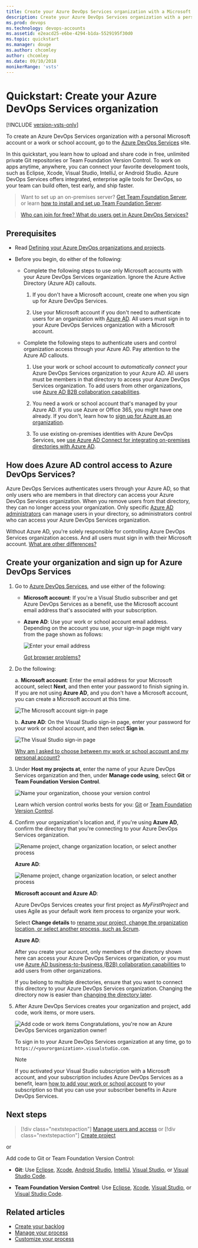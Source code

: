 ```yaml
---
title: Create your Azure DevOps Services organization with a Microsoft account or a work account
description: Create your Azure DevOps Services organization with a personal Microsoft account or a work or school account
ms.prod: devops
ms.technology: devops-accounts
ms.assetid: e2eacd25-e6be-4294-b1da-5529195f30d0
ms.topic: quickstart
ms.manager: douge
ms.author: chcomley
author: chcomley
ms.date: 09/10/2018
monikerRange: 'vsts'
---
```


# Quickstart: Create your Azure DevOps Services organization

[!INCLUDE [version-vsts-only](../../_shared/version-vsts-only.md)]

To create an Azure DevOps Services organization with a personal Microsoft account or a work or school account, go to the [Azure DevOps Services](https://visualstudio.microsoft.com/products/visual-studio-team-services-vs) site.

In this quickstart, you learn how to upload and share code in free, unlimited private Git repositories or Team Foundation Version Control. To work on apps anytime, anywhere, you can connect your favorite development tools, such as Eclipse, Xcode, Visual Studio, IntelliJ, or Android Studio. Azure DevOps Services offers integrated, enterprise agile tools for DevOps, so your team can build often, test early, and ship faster.

> Want to set up an on-premises server? [Get Team Foundation Server](https://visualstudio.microsoft.com/products/tfs-overview-vs), or learn [how to install and set up Team Foundation Server](/tfs/server/install/get-started). 

> [Who can join for free?  What do users get in Azure DevOps Services?](faq-create-organization.md#free-users)

<a name="how-sign-up"></a>

## Prerequisites

* Read [Defining your Azure DevOps organizations and projects](../../user-guide/define-organizations-and-projects.md).
*  Before you begin, do either of the following:

   * Complete the following steps to use only Microsoft accounts with your Azure DevOps Services organization. Ignore the Azure Active Directory (Azure AD) callouts.

      1. If you don't have a Microsoft account, create one when you sign up for Azure DevOps Services.

      2. Use your Microsoft account if you don't need to authenticate users for an organization with [Azure AD](https://azure.microsoft.com/documentation/articles/active-directory-whatis/). All users must sign in to your Azure DevOps Services organization with a Microsoft account.

   * Complete the following steps to authenticate users and control organization access through your Azure AD. Pay attention to the Azure AD callouts.

	  1. Use your work or school account to *automatically connect* your Azure DevOps Services organization to your Azure AD. All users must be members in that directory to access your Azure DevOps Services organization. To add users from other organizations, use [Azure AD B2B collaboration capabilities](/azure/active-directory/active-directory-b2b-what-is-azure-ad-b2b).

	  2. You need a work or school account that's managed by your Azure AD. If you use Azure or Office 365, you might have one already. If you don't, learn how to [sign up for Azure as an organization](https://azure.microsoft.com/documentation/articles/sign-up-organization/).

	  3. To use existing on-premises identities with Azure DevOps Services, see [use Azure AD Connect for integrating on-premises directories with Azure AD](https://azure.microsoft.com/documentation/articles/active-directory-aadconnect/).


## How does Azure AD control access to Azure DevOps Services?

Azure DevOps Services authenticates users through your Azure AD, so that only users who are members in that directory can access your Azure DevOps Services organization. When you remove users from that directory, they can no longer access your organization. Only specific [Azure AD administrators](https://azure.microsoft.com/documentation/articles/active-directory-assign-admin-roles/) can manage users in your directory, so administrators control who can access your Azure DevOps Services organization.

Without Azure AD, you're solely responsible for controlling Azure DevOps Services organization access. And all users must sign in with their Microsoft account. 
[What are other differences?](faq-create-organization.md#SignInOrganizationDifferences)

<a name="SignIn"></a>

## Create your organization and sign up for Azure DevOps Services

1. Go to [Azure DevOps Services](https://go.microsoft.com/fwlink/?LinkId=307137), and use either of the following:

	* **Microsoft account**: If you're a Visual Studio subscriber and get Azure DevOps Services as a benefit, use the Microsoft account email address that's associated with your subscription. 

	* **Azure AD**: Use your work or school account email address. Depending on the account you use, your sign-in page might vary from the page shown as follows:

	  ![Enter your email address](_img/_shared/sign-in.png)

	  [Got browser problems?](faq-create-organization.md#browser-problems)

2. Do the following:

    a. **Microsoft account**: Enter the email address for your Microsoft account, select **Next**, and then enter your password to finish signing in.  
    If you are not using **Azure AD**, and you don't have a Microsoft account, you can create a Microsoft account at this time.

	  ![The Microsoft account sign-in page](_img/_shared/sign-in-msa2.png)
	
	b. **Azure AD**: On the Visual Studio sign-in page, enter your password for your work or school account, and then select **Sign in**.
	
	  ![The Visual Studio sign-in page](_img/_shared/sign-in-aad.png)

	  [Why am I asked to choose between my work or school account and my personal account?](faq-create-organization.md#ChooseOrgAcctMSAcct)

3. Under **Host my projects at**, enter the name of your Azure DevOps Services organization and then, under **Manage code using**, select **Git** or **Team Foundation Version Control**.

	![Name your organization, choose your version control](_img/sign-up-visual-studio-team-services/create-team-services-organization-directory.png)

	Learn which version control works bests for you: [Git](../../repos/git/overview.md) or [Team Foundation Version Control](../../repos/tfvc/overview.md).

4. Confirm your organization's location and, if you're using **Azure AD**, confirm the directory that you're connecting to your Azure DevOps Services organization. 

	![Rename project, change organization location, or select another process](_img/sign-up-visual-studio-team-services/check-organization-location-standard.png)
	
	**Azure AD**:
	
	![Rename project, change organization location, or select another process](_img/sign-up-visual-studio-team-services/change-organization-directory.png)

    **Microsoft account and Azure AD**: 
    
    Azure DevOps Services creates your first project as *MyFirstProject*	and uses Agile as your default work item process to organize your work. 
	
    Select **Change details** to [rename your project, change the organization location, or select another process, such as Scrum](faq-create-organization.md#organization-location).
	
	**Azure AD**: 

    After you create your account, only members of the directory shown here can access your Azure DevOps Services organization, or you must use [Azure AD business-to-business (B2B) collaboration capabilities](/azure/active-directory/active-directory-b2b-what-is-azure-ad-b2b) to add users from other organizations. 

    If you belong to multiple directories, ensure that you want to connect this directory to your Azure DevOps Services organization. Changing the directory now is easier than [changing the directory later](faq-create-organization.md#ChangeDirectory).

5. After Azure DevOps Services creates your organization and project, add code, work items, or more users.

    ![Add code or work items](_img/_shared/project-created.png)
	Congratulations, you're now an Azure DevOps Services organization owner! 

	To sign in to your Azure DevOps Services organization at any time, go to `https://<yourorganization>.visualstudio.com`.

	> [!NOTE]
	> If you activated your Visual Studio subscription with a Microsoft account, and your subscription includes Azure DevOps Services as a benefit, learn [how to add your work or school account](../../billing/link-msdn-subscription-to-organizational-account-vs.md) to your subscription so that you can use your subscriber benefits in Azure DevOps Services.

## Next steps

> [!div class="nextstepaction"]
> [Manage users and access](add-organization-users-from-user-hub.md)
> or
> [!div class="nextstepaction"]
> [Create project](../projects/create-project.md)

   or

Add code to Git or Team Foundation Version Control:

* **Git**: Use [Eclipse](../../java/download-eclipse-plug-in.md), [Xcode](../../repos/git/share-your-code-in-git-xcode.md), [Android Studio](/../../java/download-android-studio-plug-in), [IntelliJ](/../../java/download-intellij-plug-in), [Visual Studio](../../repos/git/share-your-code-in-git-vs-2017.md), or [Visual Studio Code](https://code.visualstudio.com/docs/editor/versioncontrol).

* **Team Foundation Version Control**: Use [Eclipse](/../../java/download-eclipse-plug-in), [Xcode](../../repos/tfvc/share-your-code-in-tfvc-xcode.md), [Visual Studio](../../repos/tfvc/use-visual-studio-git.md), or [Visual Studio Code](https://code.visualstudio.com/docs/editor/versioncontrol).

## Related articles

* [Create your backlog](../../boards/backlogs/create-your-backlog.md)
* [Manage your process](../../organizations/settings/work/manage-process.md)
* [Customize your process](../../organizations/settings/work/customize-process.md)